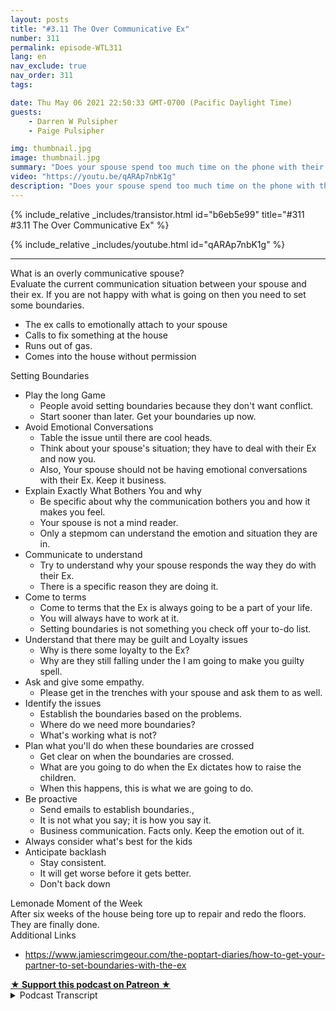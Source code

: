 ```yaml
---
layout: posts
title: "#3.11 The Over Communicative Ex"
number: 311
permalink: episode-WTL311
lang: en
nav_exclude: true
nav_order: 311
tags:

date: Thu May 06 2021 22:50:33 GMT-0700 (Pacific Daylight Time)
guests:
    - Darren W Pulsipher
    - Paige Pulsipher

img: thumbnail.jpg
image: thumbnail.jpg
summary: "Does your spouse spend too much time on the phone with their Ex? Does the Ex just walk into the house and help themselves to food? In this episode Darren & Paige look at the Over Communicative Ex. The problem is not the Ex it is your spouse. They cover some practical tips to establish boundaries."
video: "https://youtu.be/qARAp7nbK1g"
description: "Does your spouse spend too much time on the phone with their Ex? Does the Ex just walk into the house and help themselves to food? In this episode Darren & Paige look at the Over Communicative Ex. The problem is not the Ex it is your spouse. They cover some practical tips to establish boundaries."
---
```


<div>
{% include_relative _includes/transistor.html id="b6eb5e99" title="#311 #3.11 The Over Communicative Ex" %}

{% include_relative _includes/youtube.html id="qARAp7nbK1g" %}
</div>

---

<html><head></head><body><div>What is an overly communicative spouse?</div><div>Evaluate the current communication situation between your spouse and their ex. If you are not happy with what is going on then you need to set some boundaries.</div><ul><li>The ex calls to emotionally attach to your spouse</li><li>Calls to fix something at the house</li><li>Runs out of gas.</li><li>Comes into the house without permission</li></ul><div>Setting Boundaries</div><ul><li>Play the long Game<ul><li>People avoid setting boundaries because they don't want conflict.</li><li>Start sooner than later. Get your boundaries up now.</li></ul></li><li>Avoid Emotional Conversations<ul><li>Table the issue until there are cool heads.</li><li>Think about your spouse's situation; they have to deal with their Ex and now you.</li><li>Also, Your spouse should not be having emotional conversations with their Ex. Keep it business.</li></ul></li><li>Explain Exactly What Bothers You and why<ul><li>Be specific about why the communication bothers you and how it makes you feel.</li><li>Your spouse is not a mind reader.</li><li>Only a stepmom can understand the emotion and situation they are in.</li></ul></li><li>Communicate to understand<ul><li>Try to understand why your spouse responds the way they do with their Ex.&nbsp;</li><li>There is a specific reason they are doing it.</li></ul></li><li>Come to terms<ul><li>Come to terms that the Ex is always going to be a part of your life.</li><li>You will always have to work at it.</li><li>Setting boundaries is not something you check off your to-do list.</li></ul></li><li>Understand that there may be guilt and Loyalty issues<ul><li>Why is there some loyalty to the Ex?&nbsp;</li><li>Why are they still falling under the I am going to make you guilty spell.</li></ul></li><li>Ask and give some empathy.<ul><li>Please get in the trenches with your spouse and ask them to as well.</li></ul></li><li>Identify the issues<ul><li>Establish the boundaries based on the problems.</li><li>Where do we need more boundaries?</li><li>What's working what is not?</li></ul></li><li>Plan what you'll do when these boundaries are crossed<ul><li>Get clear on when the boundaries are crossed.</li><li>What are you going to do when the Ex dictates how to raise the children.</li><li>When this happens, this is what we are going to do.</li></ul></li><li>Be proactive<ul><li>Send emails to establish boundaries.,</li><li>It is not what you say; it is how you say it.</li><li>Business communication. Facts only. Keep the emotion out of it.</li></ul></li><li>Always consider what's best for the kids</li><li>Anticipate backlash<ul><li>Stay consistent.</li><li>It will get worse before it gets better.</li><li>Don't back down</li></ul></li></ul><div>Lemonade Moment of the Week</div><div>After six weeks of the house being tore up to repair and redo the floors. They are finally done.</div><div>Additional Links</div><ul><li><a href="https://www.jamiescrimgeour.com/the-poptart-diaries/how-to-get-your-partner-to-set-boundaries-with-the-ex?format=amp">https://www.jamiescrimgeour.com/the-poptart-diaries/how-to-get-your-partner-to-set-boundaries-with-the-ex</a></li></ul>
<strong>
  <a href="https://www.patreon.com/wheresthelemonade" target="_donate" rel="payment" title="★ Support this podcast on Patreon ★">★ Support this podcast on Patreon ★</a>
</strong></body></html>

<details>
<summary> Podcast Transcript </summary>

<p></p>

</details>
